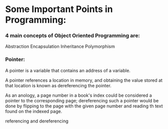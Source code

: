 # Some Important Points in Programming:

### 4 main concepts of Object Oriented Programming are:

Abstraction
Encapsulation
Inheritance
Polymorphism


### Pointer:
A pointer is a variable that contains an address of a variable.

A pointer references a location in memory, and obtaining the value stored at that location is known as dereferencing the pointer.

As an anology, a page number in a book's index could be considered a pointer to the corresponding page; dereferencing such a pointer would be done by flipping to the page with the given page number and reading th text found on the indexed page.

referencing and dereferencing